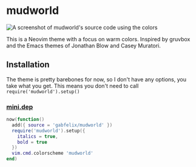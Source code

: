 # mudworld

![A screenshot of mudworld's source code using the colors](https://i.postimg.cc/6qL5vKjY/image.png)

This is a Neovim theme with a focus on warm colors. Inspired by gruvbox and the Emacs themes of Jonathan Blow and Casey Muratori.

## Installation
The theme is pretty barebones for now, so I don't have any options, you take what you get. This means you don't need to call `require('mudworld').setup()`

### [mini.dep](https://github.com/echasnovski/mini.nvim/blob/main/readmes/mini-dep.md)

```lua
now(function()
  add({ source = 'gabfelix/mudworld' })
  require('mudworld').setup({
    italics = true,
    bold = true
  })
  vim.cmd.colorscheme 'mudworld'
end)
```
